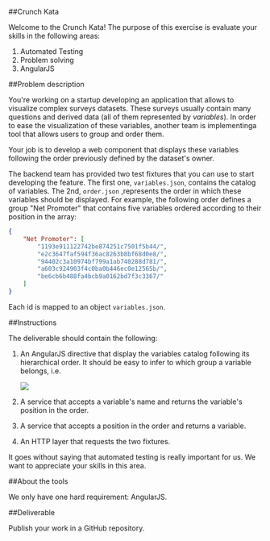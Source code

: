 ##Crunch Kata

Welcome to the Crunch Kata! The purpose of this exercise is evaluate your
skills in the following areas:

1. Automated Testing
2. Problem solving
3. AngularJS

##Problem description

You're working on a startup developing an application that allows to visualize
complex surveys datasets. These surveys usually contain many questions and derived data (all of them represented by *variables*). In order to ease the visualization of these variables, another team is implementinga tool that allows users to group and order them.

Your job is to develop a web component that displays these variables following the order previously defined by the dataset's owner.

The backend team has provided two test fixtures that you can use to start developing the feature. The first one, `variables.json`, contains the catalog of variables. The 2nd, `order.json` ,represents the order in which these variables should be displayed. For example, the following order defines a group "Net Promoter" that contains five variables ordered according to their position in the array:

```json
{
    "Net Promoter": [
        "1193e911122742be874251c7501f5b44/",
        "e2c3647faf594f36ac8263b8bf68d0e8/",
        "94402c3a10974bf799a1ab740288d781/",
        "a603c924903f4c0ba0b446ec0e12565b/",
        "be6cb6b488fa4bcb9a0162bd7f3c3367/"
    ]
}
```

Each id is mapped to an object `variables.json`.

##Instructions

The deliverable should contain the following:

1. An AngularJS directive that display the variables catalog following its hierarchical order. It should be easy to infer to which group a variable belongs, i.e.
    
    ![](http://f.cl.ly/items/0I1S3i3r253A3d3B0z0n/Screen%20Shot%202015-05-11%20at%201.36.19%20PM.png)

2. A service that accepts a variable's name and returns the variable's position in the order.
3. A service that accepts a position in the order and returns a variable.
3. An HTTP layer that requests the two fixtures.

It goes without saying that automated testing is really important for us. We want to appreciate your skills in this area.

##About the tools

We only have one hard requirement: AngularJS.

##Deliverable

Publish your work in a GitHub repository.
